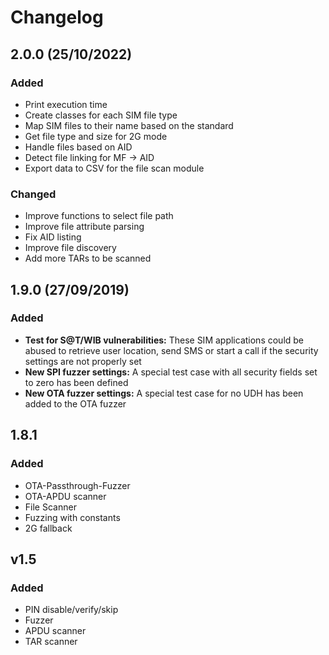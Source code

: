 # Changelog

## 2.0.0 (25/10/2022)
### Added
- Print execution time
- Create classes for each SIM file type
- Map SIM files to their name based on the standard
- Get file type and size for 2G mode
- Handle files based on AID
- Detect file linking for MF -> AID
- Export data to CSV for the file scan module

### Changed
- Improve functions to select file path
- Improve file attribute parsing
- Fix AID listing
- Improve file discovery
- Add more TARs to be scanned

## 1.9.0 (27/09/2019)
### Added
- **Test for S@T/WIB vulnerabilities:** These SIM applications could be abused to retrieve user location, send SMS or start a call if the security settings are not properly set
- **New SPI fuzzer settings:** A special test case with all security fields set to zero has been defined
- **New OTA fuzzer settings:** A special test case for no UDH has been added to the OTA fuzzer

## 1.8.1
### Added
- OTA-Passthrough-Fuzzer 
- OTA-APDU scanner
- File Scanner
- Fuzzing with constants
- 2G fallback

## v1.5
### Added
- PIN disable/verify/skip
- Fuzzer
- APDU scanner
- TAR scanner
